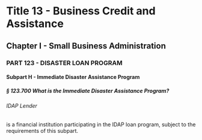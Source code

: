 
# Title 13 - Business Credit and Assistance
## Chapter I - Small Business Administration
### PART 123 - DISASTER LOAN PROGRAM
#### Subpart H - Immediate Disaster Assistance Program
##### § 123.700 What is the Immediate Disaster Assistance Program?
###### IDAP Lender

is a financial institution participating in the IDAP loan program, subject to the requirements of this subpart.
